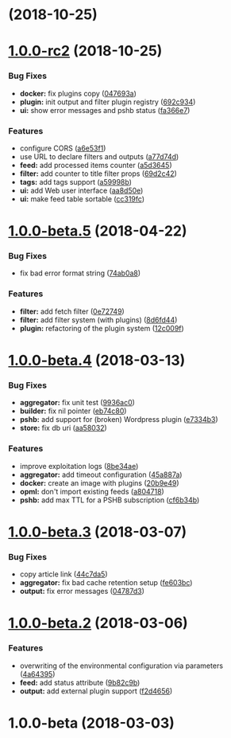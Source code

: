 <a name=""></a>
#  (2018-10-25)



<a name="1.0.0-rc2"></a>
# [1.0.0-rc2](https://github.com/ncarlier/feedpushr/compare/1.0.0-beta.5...1.0.0-rc2) (2018-10-25)


### Bug Fixes

* **docker:** fix plugins copy ([047693a](https://github.com/ncarlier/feedpushr/commit/047693a))
* **plugin:** init output and filter plugin registry ([692c934](https://github.com/ncarlier/feedpushr/commit/692c934))
* **ui:** show error messages and pshb status ([fa366e7](https://github.com/ncarlier/feedpushr/commit/fa366e7))


### Features

* configure CORS ([a6e53f1](https://github.com/ncarlier/feedpushr/commit/a6e53f1))
* use URL to declare filters and outputs ([a77d74d](https://github.com/ncarlier/feedpushr/commit/a77d74d))
* **feed:** add processed items counter ([a5d3645](https://github.com/ncarlier/feedpushr/commit/a5d3645))
* **filter:** add counter to title filter props ([69d2c42](https://github.com/ncarlier/feedpushr/commit/69d2c42))
* **tags:** add tags support ([a59998b](https://github.com/ncarlier/feedpushr/commit/a59998b))
* **ui:** add Web user interface ([aa8d50e](https://github.com/ncarlier/feedpushr/commit/aa8d50e))
* **ui:** make feed table sortable ([cc319fc](https://github.com/ncarlier/feedpushr/commit/cc319fc))



<a name="1.0.0-beta.5"></a>
# [1.0.0-beta.5](https://github.com/ncarlier/feedpushr/compare/1.0.0-beta.4...1.0.0-beta.5) (2018-04-22)


### Bug Fixes

* fix bad error format string ([74ab0a8](https://github.com/ncarlier/feedpushr/commit/74ab0a8))


### Features

* **filter:** add fetch filter ([0e72749](https://github.com/ncarlier/feedpushr/commit/0e72749))
* **filter:** add filter system (with plugins) ([8d6fd44](https://github.com/ncarlier/feedpushr/commit/8d6fd44))
* **plugin:** refactoring of the plugin system ([12c009f](https://github.com/ncarlier/feedpushr/commit/12c009f))



<a name="1.0.0-beta.4"></a>
# [1.0.0-beta.4](https://github.com/ncarlier/feedpushr/compare/1.0.0-beta.3...1.0.0-beta.4) (2018-03-13)


### Bug Fixes

* **aggregator:** fix unit test ([9936ac0](https://github.com/ncarlier/feedpushr/commit/9936ac0))
* **builder:** fix nil pointer ([eb74c80](https://github.com/ncarlier/feedpushr/commit/eb74c80))
* **pshb:** add support for (broken) Wordpress plugin ([e7334b3](https://github.com/ncarlier/feedpushr/commit/e7334b3))
* **store:** fix db uri ([aa58032](https://github.com/ncarlier/feedpushr/commit/aa58032))


### Features

* improve exploitation logs ([8be34ae](https://github.com/ncarlier/feedpushr/commit/8be34ae))
* **aggregator:** add timeout configuration ([45a887a](https://github.com/ncarlier/feedpushr/commit/45a887a))
* **docker:** create an image with plugins ([20b9e49](https://github.com/ncarlier/feedpushr/commit/20b9e49))
* **opml:** don't import existing feeds ([a804718](https://github.com/ncarlier/feedpushr/commit/a804718))
* **pshb:** add max TTL for a PSHB subscription ([cf6b34b](https://github.com/ncarlier/feedpushr/commit/cf6b34b))



<a name="1.0.0-beta.3"></a>
# [1.0.0-beta.3](https://github.com/ncarlier/feedpushr/compare/1.0.0-beta.2...1.0.0-beta.3) (2018-03-07)


### Bug Fixes

* copy article link ([44c7da5](https://github.com/ncarlier/feedpushr/commit/44c7da5))
* **aggregator:** fix bad cache retention setup ([fe603bc](https://github.com/ncarlier/feedpushr/commit/fe603bc))
* **output:** fix error messages ([04787d3](https://github.com/ncarlier/feedpushr/commit/04787d3))



<a name="1.0.0-beta.2"></a>
# [1.0.0-beta.2](https://github.com/ncarlier/feedpushr/compare/1.0.0-beta...1.0.0-beta.2) (2018-03-06)


### Features

* overwriting of the environmental configuration via parameters ([4a64395](https://github.com/ncarlier/feedpushr/commit/4a64395))
* **feed:** add status attribute ([9b82c9b](https://github.com/ncarlier/feedpushr/commit/9b82c9b))
* **output:** add external plugin support ([f2d4656](https://github.com/ncarlier/feedpushr/commit/f2d4656))



<a name="1.0.0-beta"></a>
# 1.0.0-beta (2018-03-03)



